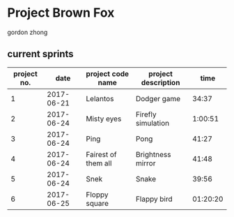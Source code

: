 # Project Brown Fox
gordon zhong

## current sprints

project no. | date | project code name | project description | time    
--- | --- | --- | --- | ---  
1 | 2017-06-21 |Lelantos | Dodger game | 34:37  
2 | 2017-06-24 |Misty eyes | Firefly simulation | 1:00:51  
3 | 2017-06-24 |Ping | Pong | 41:27  
4 | 2017-06-24 |Fairest of them all | Brightness mirror | 41:48  
5 | 2017-06-24 |Snek | Snake | 39:56  
6 | 2017-06-25 |Floppy square | Flappy bird | 01:20:20  

